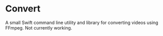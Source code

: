 #  Convert

A small Swift command line utility and library for converting videos using FFmpeg. Not currently working.